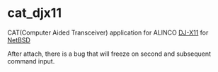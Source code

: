 # cat_djx11
CAT(Computer Aided Transceiver) application for ALINCO [DJ-X11](http://www.alinco.com/Products/rcv/DJ-X11/ "DJ-X11") for [NetBSD](https://www.netbsd.org/ "NetBSD")

After attach, there is a bug that will freeze on second and subsequent command input.
